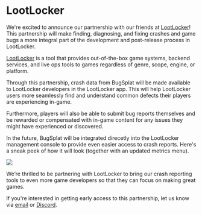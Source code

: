 # LootLocker

We're excited to announce our partnership with our friends at [LootLocker](https://www.lootlocker.io/)!  This partnership will make finding, diagnosing, and fixing crashes and game bugs a more integral part of the development and post-release process in LootLocker.

[LootLocker](https://www.lootlocker.io/) is a tool that provides out-of-the-box game systems, backend services, and live ops tools to games regardless of genre, scope, engine, or platform. 

Through this partnership, crash data from BugSplat will be made available to LootLocker developers in the LootLocker app.  This will help LootLocker users more seamlessly find and understand common defects their players are experiencing in-game. 

Furthermore, players will also be able to submit bug reports themselves and be rewarded or compensated with in-game content for any issues they might have experienced or discovered.

In the future, BugSplat will be integrated direcetly into the LootLocker management console to provide even easier access to crash reports. Here's a sneak peek of how it will look \(together with an updated metrics menu\).

![](https://www.lootlocker.io/blog/metricdashboardconcepts.png)

We’re thrilled to be partnering with LootLocker to bring our crash reporting tools to even more game developers so that they can focus on making great games. 

If you're interested in getting early access to this partnership, let us know via [email](mailto:hi@bugsplat.com) or [Discord](https://discord.com/invite/K4KjjRV5ve).  


